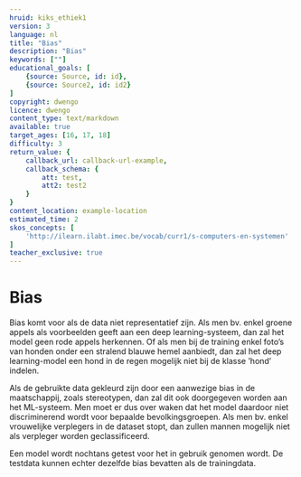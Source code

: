 ```yaml
---
hruid: kiks_ethiek1
version: 3
language: nl
title: "Bias"
description: "Bias"
keywords: [""]
educational_goals: [
    {source: Source, id: id}, 
    {source: Source2, id: id2}
]
copyright: dwengo
licence: dwengo
content_type: text/markdown
available: true
target_ages: [16, 17, 18]
difficulty: 3
return_value: {
    callback_url: callback-url-example,
    callback_schema: {
        att: test,
        att2: test2
    }
}
content_location: example-location
estimated_time: 2
skos_concepts: [
    'http://ilearn.ilabt.imec.be/vocab/curr1/s-computers-en-systemen'
]
teacher_exclusive: true
---
```


# Bias

Bias komt voor als de data niet representatief zijn. Als men bv. enkel groene appels als voorbeelden geeft aan een deep learning-systeem, dan zal het model geen rode
appels herkennen. Of als men bij de training enkel foto’s van honden onder een stralend blauwe hemel aanbiedt, dan zal het deep learning-model een hond in de regen
mogelijk niet bij de klasse ’hond’ indelen.

Als de gebruikte data gekleurd zijn door een aanwezige bias in de maatschappij, zoals stereotypen, dan zal dit ook doorgegeven worden aan het ML-systeem.
Men moet er dus over waken dat het model daardoor niet discriminerend wordt voor bepaalde bevolkingsgroepen. Als men bv. enkel vrouwelijke verplegers in
de dataset stopt, dan zullen mannen mogelijk niet als verpleger worden geclassificeerd.

Een model wordt nochtans getest voor het in gebruik genomen wordt. De testdata kunnen echter dezelfde bias bevatten als de trainingdata.
